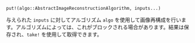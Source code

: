 ```
put!(algo::AbstractImageReconstructionAlgorithm, inputs...)
```

与えられた `inputs` に対してアルゴリズム `algo` を使用して画像再構成を行います。アルゴリズムによっては、これがブロックされる場合があります。結果は保存され、`take!` を使用して取得できます。
